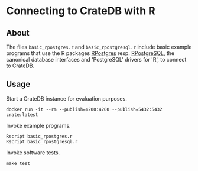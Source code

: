 # Connecting to CrateDB with R

## About

The files `basic_rpostgres.r` and `basic_rpostgresql.r` include basic
example programs that use the R packages [RPostgres] resp. [RPostgreSQL],
the canonical database interfaces and 'PostgreSQL' drivers for 'R',
to connect to CrateDB.

## Usage

Start a CrateDB instance for evaluation purposes.
```shell
docker run -it --rm --publish=4200:4200 --publish=5432:5432 crate:latest
```

Invoke example programs.
```shell
Rscript basic_rpostgres.r
Rscript basic_rpostgresql.r
```

Invoke software tests.
```shell
make test
```


[RPostgres]: https://cran.r-project.org/web/packages/RPostgres/
[RPostgreSQL]: https://cran.r-project.org/web/packages/RPostgreSQL/
